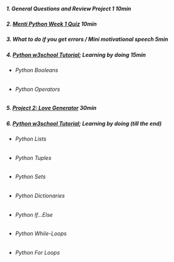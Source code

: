 ##### 1. General Questions and Review Project 1 10min
##### 2. [Menti Python Week 1 Quiz](https://www.menti.com) 10min
##### 3. What to do if you get errors / Mini motivational speech 5min
##### 4. [Python w3school Tutorial](https://www.w3schools.com/python/); Learning by doing 15min
   - ###### Python Booleans
   - ###### Python Operators
##### 5. [Project 2: Love Generator](https://replit.com/@German1212/STADS-Python-Course#Project%202%20Love%20Generator/task.md) 30min
##### 6. [Python w3school Tutorial](https://www.w3schools.com/python/); Learning by doing (till the end)
   - ###### Python Lists
   - ###### Python Tuples
   - ###### Python Sets
   - ###### Python Dictionaries
   - ###### Python If…Else
   - ###### Python While-Loops
   - ###### Python For Loops
